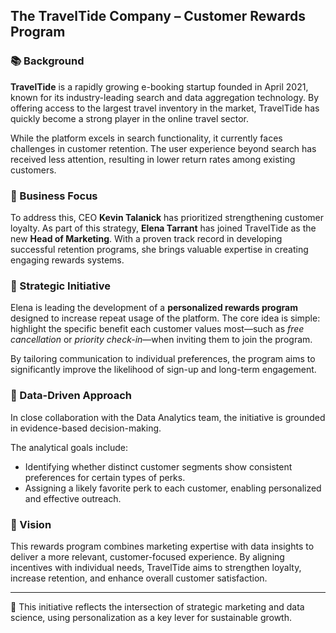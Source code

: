 ## The TravelTide Company – Customer Rewards Program

### 📚 Background
**TravelTide** is a rapidly growing e-booking startup founded in April 2021, known for its industry-leading search and data aggregation technology. 
By offering access to the largest travel inventory in the market, TravelTide has quickly become a strong player in the online travel sector.

While the platform excels in search functionality, it currently faces challenges in customer retention. 
The user experience beyond search has received less attention, resulting in lower return rates among existing customers.

### 📕 Business Focus
To address this, CEO **Kevin Talanick** has prioritized strengthening customer loyalty. 
As part of this strategy, **Elena Tarrant** has joined TravelTide as the new **Head of Marketing**. 
With a proven track record in developing successful retention programs, she brings valuable expertise in creating engaging rewards systems.

### 📕 Strategic Initiative
Elena is leading the development of a **personalized rewards program** designed to increase repeat usage of the platform. 
The core idea is simple: highlight the specific benefit each customer values most—such as *free cancellation* or *priority check-in*—when inviting them to join the program.

By tailoring communication to individual preferences, the program aims to significantly improve the likelihood of sign-up and long-term engagement.

### 📕 Data-Driven Approach
In close collaboration with the Data Analytics team, the initiative is grounded in evidence-based decision-making. 

The analytical goals include:

- Identifying whether distinct customer segments show consistent preferences for certain types of perks.
- Assigning a likely favorite perk to each customer, enabling personalized and effective outreach.

### 📌 Vision
This rewards program combines marketing expertise with data insights to deliver a more relevant, customer-focused experience. 
By aligning incentives with individual needs, TravelTide aims to strengthen loyalty, increase retention, and enhance overall customer satisfaction.

---

📌 This initiative reflects the intersection of strategic marketing and data science, using personalization as a key lever for sustainable growth.
